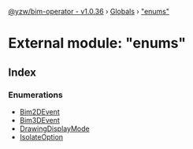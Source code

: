 [@yzw/bim-operator - v1.0.36](../README.md) › [Globals](../globals.md) › ["enums"](_enums_.md)

# External module: "enums"

## Index

### Enumerations

* [Bim2DEvent](../enums/_enums_.bim2devent.md)
* [Bim3DEvent](../enums/_enums_.bim3devent.md)
* [DrawingDisplayMode](../enums/_enums_.drawingdisplaymode.md)
* [IsolateOption](../enums/_enums_.isolateoption.md)
